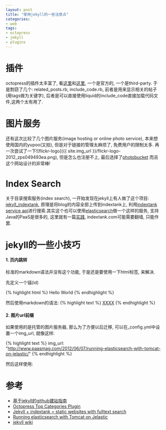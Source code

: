 ```yaml
---
layout: post
title: "使用jekyll的一些注意点"
categories:
- web
tags:
- octopress
- jekyll
- plugins
---
```


插件
=====

octopress的插件太丰富了, 看[这里](http://octopress.org/docs/plugins/)和[这里](https://github.com/imathis/octopress/wiki/3rd-party-plugins), 一个是官方的, 一个是third-party. 于是剽窃了几个: related_posts.rb, include_code.rb, 前者是用来显示相关的帖子(用tags做为关键字), 后者是可以直接使用liquid的include_code直接加载代码文件,这两个太有用了.

图片服务
========

还有这次比较了几个图片服务(image hosting or online photo service), 本来想使用国内的yupoo(又拍), 但是对于链接的管理太麻烦了, 免费用户的限制太多. 再一次尝试了一下![flickr-logo]({{ site.img_url }}/flickr-logo-2012_zps049493ea.png), 但是怎么也注册不上, 最后选择了[photobucket](http://photobucket.com) 而且这个网站设计的非常棒!

Index Search
============

关于目录搜索服务(index search), 一开始发现在jekyll上有人做了这个项目: [jekyll_indextank](https://github.com/PascalW/jekyll_indextank), 原理是将blog的内容全部上传到indextank上, 利用[indextank service api](indextank-service)进行搜索.其实这个也可以使用[elasticsearch](http://www.elasticsearch.org/)做一个这样的服务, 支持Java的PaaS是很多的, 这里就有一篇[实践](http://www.paasmag.com/2012/06/07/running-elasticsearch-with-tomcat-on-jelastic/), indextank.com可能需要翻墙, 只能作罢.

jekyll的一些小技巧
==================

#### 1. 页内跳转

标准的markdown语法并没有这个功能, 于是还是要使用一下html标签, 来解决.

先定义一个锚(id)

{% highlight html %}
<span id="jump">Hello World</span>
{% endhighlight %}

然后使用markdown的语法:
{% highlight text %}
[XXXX](#jump)
{% endhighlight %}

#### 2. 图片url前缀

如果使用的是托管的图片服务器, 那么为了方便以后迁移, 可以在_config.yml中设置一个img_url, 就像这样:

{% highlight text %}
img_url: "http://www.paasmag.com/2012/06/07/running-elasticsearch-with-tomcat-on-jelastic/"
{% endhighlight %}

然后这样使用:

<script src="https://gist.github.com/4683628.js"></script>

参考
====

- [基于jekyll的github建站指南](http://jiyeqian.github.com/2012/07/host-your-pages-at-github-using-jekyll/)
- [Octopress Top Categories Plugin](http://time.to.pullthepl.ug/blog/2012/8/20/octopress-top-categories-plugin/)
- [Jekyll + indextank = static websites with fulltext search](http://pwiddershoven.nl/blog/2011/05/11/jekyll-indextank-static-website-fulltext-search.html)
- [Running elasticsearch with Tomcat on Jelastic](http://www.paasmag.com/2012/06/07/running-elasticsearch-with-tomcat-on-jelastic/)
- [jekyll wiki](https://github.com/mojombo/jekyll/wiki)

